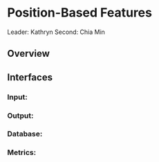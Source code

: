 # Position-Based Features

Leader: Kathryn
Second: Chia Min


## Overview


## Interfaces


### Input:


### Output:


### Database:


### Metrics:
